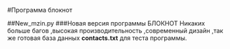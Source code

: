 #Программа блокнот

##New_mzin.py
###Новая версия программы БЛОКНОТ
Никаких больше багов ,высокая производительность ,современный дизайн ,так же готовая база данных __contacts.txt__ для теста программы.
